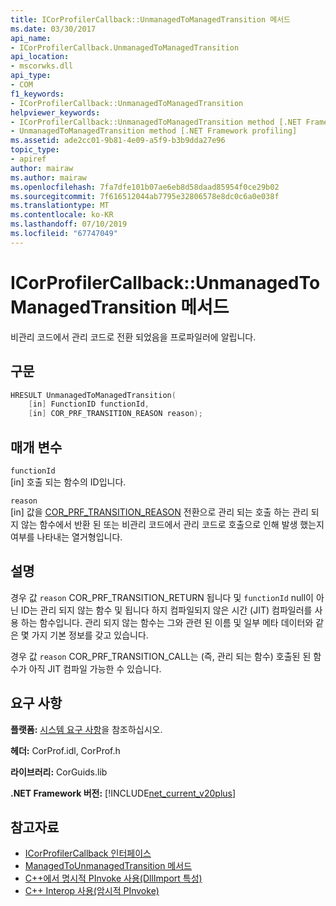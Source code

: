 ```yaml
---
title: ICorProfilerCallback::UnmanagedToManagedTransition 메서드
ms.date: 03/30/2017
api_name:
- ICorProfilerCallback.UnmanagedToManagedTransition
api_location:
- mscorwks.dll
api_type:
- COM
f1_keywords:
- ICorProfilerCallback::UnmanagedToManagedTransition
helpviewer_keywords:
- ICorProfilerCallback::UnmanagedToManagedTransition method [.NET Framework profiling]
- UnmanagedToManagedTransition method [.NET Framework profiling]
ms.assetid: ade2cc01-9b81-4e09-a5f9-b3b9dda27e96
topic_type:
- apiref
author: mairaw
ms.author: mairaw
ms.openlocfilehash: 7fa7dfe101b07ae6eb8d58daad85954f0ce29b02
ms.sourcegitcommit: 7f616512044ab7795e32806578e8dc0c6a0e038f
ms.translationtype: MT
ms.contentlocale: ko-KR
ms.lasthandoff: 07/10/2019
ms.locfileid: "67747049"
---
```

# <a name="icorprofilercallbackunmanagedtomanagedtransition-method"></a>ICorProfilerCallback::UnmanagedToManagedTransition 메서드
비관리 코드에서 관리 코드로 전환 되었음을 프로파일러에 알립니다.  
  
## <a name="syntax"></a>구문  
  
```cpp  
HRESULT UnmanagedToManagedTransition(  
    [in] FunctionID functionId,  
    [in] COR_PRF_TRANSITION_REASON reason);  
```  
  
## <a name="parameters"></a>매개 변수  
 `functionId`  
 [in] 호출 되는 함수의 ID입니다.  
  
 `reason`  
 [in] 값을 [COR_PRF_TRANSITION_REASON](../../../../docs/framework/unmanaged-api/profiling/cor-prf-transition-reason-enumeration.md) 전환으로 관리 되는 호출 하는 관리 되지 않는 함수에서 반환 된 또는 비관리 코드에서 관리 코드로 호출으로 인해 발생 했는지 여부를 나타내는 열거형입니다.  
  
## <a name="remarks"></a>설명  
 경우 값 `reason` COR_PRF_TRANSITION_RETURN 됩니다 및 `functionId` null이 아닌 ID는 관리 되지 않는 함수 및 됩니다 하지 컴파일되지 않은 시간 (JIT) 컴파일러를 사용 하는 함수입니다. 관리 되지 않는 함수는 그와 관련 된 이름 및 일부 메타 데이터와 같은 몇 가지 기본 정보를 갖고 있습니다.  
  
 경우 값 `reason` COR_PRF_TRANSITION_CALL는 (즉, 관리 되는 함수) 호출된 된 함수가 아직 JIT 컴파일 가능한 수 있습니다.  
  
## <a name="requirements"></a>요구 사항  
 **플랫폼:** [시스템 요구 사항](../../../../docs/framework/get-started/system-requirements.md)을 참조하십시오.  
  
 **헤더:** CorProf.idl, CorProf.h  
  
 **라이브러리:** CorGuids.lib  
  
 **.NET Framework 버전:** [!INCLUDE[net_current_v20plus](../../../../includes/net-current-v20plus-md.md)]  
  
## <a name="see-also"></a>참고자료

- [ICorProfilerCallback 인터페이스](../../../../docs/framework/unmanaged-api/profiling/icorprofilercallback-interface.md)
- [ManagedToUnmanagedTransition 메서드](../../../../docs/framework/unmanaged-api/profiling/icorprofilercallback-managedtounmanagedtransition-method.md)
- [C++에서 명시적 PInvoke 사용(DllImport 특성)](/cpp/dotnet/using-explicit-pinvoke-in-cpp-dllimport-attribute)
- [C++ Interop 사용(암시적 PInvoke)](/cpp/dotnet/using-cpp-interop-implicit-pinvoke)
